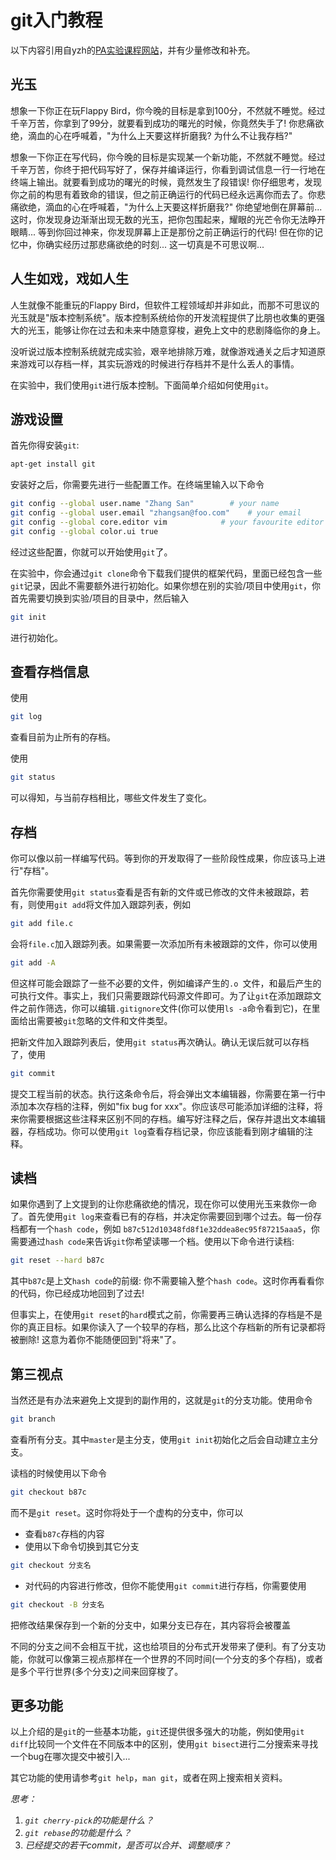 # git入门教程

以下内容引用自yzh的[PA实验课程网站](https://nju-projectn.github.io/ics-pa-gitbook/ics2022/git.html)，并有少量修改和补充。

## 光玉

想象一下你正在玩Flappy Bird，你今晚的目标是拿到100分，不然就不睡觉。经过千辛万苦，你拿到了99分，就要看到成功的曙光的时候，你竟然失手了! 你悲痛欲绝，滴血的心在呼喊着，"为什么上天要这样折磨我? 为什么不让我存档?"

想象一下你正在写代码，你今晚的目标是实现某一个新功能，不然就不睡觉。经过千辛万苦，你终于把代码写好了，保存并编译运行，你看到调试信息一行一行地在终端上输出。就要看到成功的曙光的时候，竟然发生了段错误! 你仔细思考，发现你之前的构思有着致命的错误，但之前正确运行的代码已经永远离你而去了。你悲痛欲绝，滴血的心在呼喊着，"为什么上天要这样折磨我?" 你绝望地倒在屏幕前... 这时，你发现身边渐渐出现无数的光玉，把你包围起来，耀眼的光芒令你无法睁开眼睛... 等到你回过神来，你发现屏幕上正是那份之前正确运行的代码! 但在你的记忆中，你确实经历过那悲痛欲绝的时刻... 这一切真是不可思议啊...

## 人生如戏，戏如人生

人生就像不能重玩的Flappy Bird，但软件工程领域却并非如此，而那不可思议的光玉就是"版本控制系统"。版本控制系统给你的开发流程提供了比朋也收集的更强大的光玉，能够让你在过去和未来中随意穿梭，避免上文中的悲剧降临你的身上。

没听说过版本控制系统就完成实验，艰辛地排除万难，就像游戏通关之后才知道原来游戏可以存档一样，其实玩游戏的时候进行存档并不是什么丢人的事情。

在实验中，我们使用`git`进行版本控制。下面简单介绍如何使用`git`。

## 游戏设置

首先你得安装`git`:

```sh
apt-get install git
```

安装好之后，你需要先进行一些配置工作。在终端里输入以下命令

```sh
git config --global user.name "Zhang San"        # your name
git config --global user.email "zhangsan@foo.com"    # your email
git config --global core.editor vim            # your favourite editor
git config --global color.ui true
```

经过这些配置，你就可以开始使用`git`了。

在实验中，你会通过`git clone`命令下载我们提供的框架代码，里面已经包含一些`git`记录，因此不需要额外进行初始化。如果你想在别的实验/项目中使用`git`，你首先需要切换到实验/项目的目录中，然后输入

```sh
git init
```

进行初始化。

## 查看存档信息

使用

```sh
git log
```

查看目前为止所有的存档。

使用

```sh
git status
```

可以得知，与当前存档相比，哪些文件发生了变化。

## 存档

你可以像以前一样编写代码。等到你的开发取得了一些阶段性成果，你应该马上进行"存档"。

首先你需要使用`git status`查看是否有新的文件或已修改的文件未被跟踪，若有，则使用`git add`将文件加入跟踪列表，例如

```sh
git add file.c
```

会将`file.c`加入跟踪列表。如果需要一次添加所有未被跟踪的文件，你可以使用

```sh
git add -A
```

但这样可能会跟踪了一些不必要的文件，例如编译产生的`.o `文件，和最后产生的可执行文件。事实上，我们只需要跟踪代码源文件即可。为了让`git`在添加跟踪文件之前作筛选，你可以编辑`.gitignore`文件(你可以使用`ls -a`命令看到它)，在里面给出需要被`git`忽略的文件和文件类型。

把新文件加入跟踪列表后，使用`git status`再次确认。确认无误后就可以存档了，使用

```sh
git commit
```

提交工程当前的状态。执行这条命令后，将会弹出文本编辑器，你需要在第一行中添加本次存档的注释，例如"fix bug for xxx"。你应该尽可能添加详细的注释，将来你需要根据这些注释来区别不同的存档。编写好注释之后，保存并退出文本编辑器，存档成功。你可以使用`git log`查看存档记录，你应该能看到刚才编辑的注释。

## 读档

如果你遇到了上文提到的让你悲痛欲绝的情况，现在你可以使用光玉来救你一命了。首先使用`git log`来查看已有的存档，并决定你需要回到哪个过去。每一份存档都有一个`hash code`，例如 `b87c512d10348fd8f1e32ddea8ec95f87215aaa5`，你需要通过`hash code`来告诉`git`你希望读哪一个档。使用以下命令进行读档:

```sh
git reset --hard b87c
```

其中`b87c`是上文`hash code`的前缀: 你不需要输入整个`hash code`。这时你再看看你的代码，你已经成功地回到了过去!

但事实上，在使用`git reset`的`hard`模式之前，你需要再三确认选择的存档是不是你的真正目标。如果你读入了一个较早的存档，那么比这个存档新的所有记录都将被删除! 这意为着你不能随便回到"将来"了。

## 第三视点

当然还是有办法来避免上文提到的副作用的，这就是`git`的分支功能。使用命令

```sh
git branch
```

查看所有分支。其中`master`是主分支，使用`git init`初始化之后会自动建立主分支。

读档的时候使用以下命令

```sh
git checkout b87c
```

而不是`git reset`。这时你将处于一个虚构的分支中，你可以

* 查看`b87c`存档的内容
* 使用以下命令切换到其它分支
    
```sh
git checkout 分支名
```

* 对代码的内容进行修改，但你不能使用`git commit`进行存档，你需要使用
   
```sh
git checkout -B 分支名
```
    
把修改结果保存到一个新的分支中，如果分支已存在，其内容将会被覆盖

不同的分支之间不会相互干扰，这也给项目的分布式开发带来了便利。有了分支功能，你就可以像第三视点那样在一个世界的不同时间(一个分支的多个存档)，或者是多个平行世界(多个分支)之间来回穿梭了。

## 更多功能

以上介绍的是`git`的一些基本功能，`git`还提供很多强大的功能，例如使用`git diff`比较同一个文件在不同版本中的区别，使用`git bisect`进行二分搜索来寻找一个bug在哪次提交中被引入...

其它功能的使用请参考`git help`，`man git`，或者在网上搜索相关资料。

*思考：*
1. *`git cherry-pick`的功能是什么？*
2. *`git rebase`的功能是什么？*
3. *已经提交的若干commit，是否可以合并、调整顺序？*

